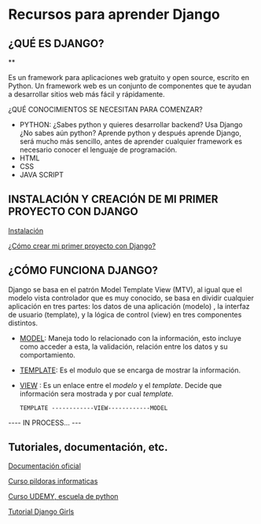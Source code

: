 # Recursos para aprender Django 

## ¿QUÉ ES DJANGO?

**

Es un framework para aplicaciones web gratuito y open source, escrito en Python. Un framework web es un conjunto de componentes que te ayudan a desarrollar sitios web más fácil y rápidamente.

¿QUÉ CONOCIMIENTOS SE NECESITAN PARA COMENZAR?
* PYTHON: ¿Sabes python y quieres desarrollar backend? Usa Django
¿No sabes aún python? Aprende python y después aprende Django, será mucho más sencillo, antes de aprender cualquier framework es necesario conocer el lenguaje de programación.
* HTML
* CSS
* JAVA SCRIPT


## INSTALACIÓN Y CREACIÓN DE MI PRIMER PROYECTO CON DJANGO


[Instalación](https://github.com/BettySanchez7/Django_recursos/blob/main/Docs/Instalaci%C3%B3n.md)

[¿Cómo crear mi primer proyecto con Django?](https://github.com/BettySanchez7/Django_recursos/blob/main/Docs/Mi_primer_proyecto.md)


## ¿CÓMO FUNCIONA DJANGO?

Django se basa en el patrón Model Template View (MTV), al igual que el modelo vista controlador que es muy conocido, se basa en dividir cualquier aplicación en tres partes: los datos de una aplicación (modelo) , la interfaz de usuario (template), y la lógica de control (view) en tres componentes distintos.

* [MODEL](https://github.com/BettySanchez7/Django_recursos/blob/main/Docs/Model.md):  Maneja todo lo relacionado con la información, esto incluye como acceder a esta, la validación, relación entre los datos y su comportamiento.
* [TEMPLATE](https://github.com/BettySanchez7/Django_recursos/blob/main/Docs/Templates.md): Es el modulo que se encarga de mostrar la información.
* [VIEW](https://github.com/BettySanchez7/Django_recursos/blob/main/Docs/Views.md) : Es un enlace entre el _modelo_ y el _template_. Decide que información sera mostrada y por cual _template._

      TEMPLATE ------------VIEW------------MODEL
      

---- IN PROCESS... ---



## Tutoriales, documentación, etc.

[Documentación oficial](https://docs.djangoproject.com/en/3.1/)
 
[Curso pildoras informaticas](https://www.youtube.com/watch?v=7XO1AzwkPPE&list=PLU8oAlHdN5BmfvwxFO7HdPciOCmmYneAB&index=1)

[Curso UDEMY, escuela de python](https://www.udemy.com/share/102KMUB0ATeVZRR3o=/)

[Tutorial Django Girls](https://argentinaenpython.com/django-girls/tutorial/)
